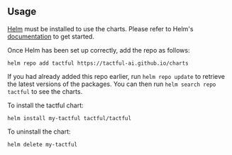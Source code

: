## Usage

[Helm](https://helm.sh) must be installed to use the charts.  Please refer to
Helm's [documentation](https://helm.sh/docs) to get started.

Once Helm has been set up correctly, add the repo as follows:
```
helm repo add tactful https://tactful-ai.github.io/charts
```

If you had already added this repo earlier, run `helm repo update` to retrieve the latest versions of the packages.
You can then run `helm search repo tactful` to see the charts.

To install the tactful chart:

```
helm install my-tactful tactful/tactful
```

To uninstall the chart:
```
helm delete my-tactful
```
